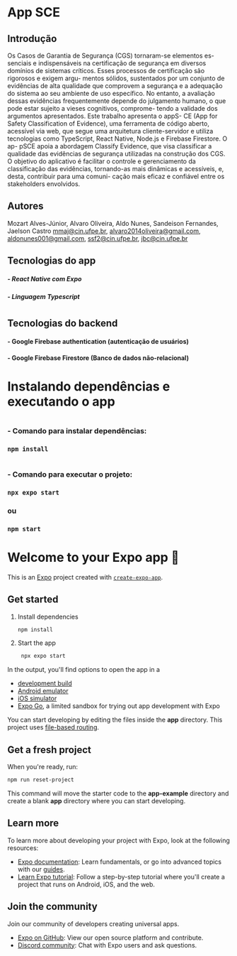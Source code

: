 # 
# App SCE

## Introdução
Os Casos de Garantia de Segurança (CGS) tornaram-se elementos es- senciais e indispensáveis na certificação de segurança em diversos domínios de sistemas críticos. Esses processos de certificação são rigorosos e exigem argu- mentos sólidos, sustentados por um conjunto de evidências de alta qualidade que comprovem a segurança e a adequação do sistema ao seu ambiente de uso específico. No entanto, a avaliação dessas evidências frequentemente depende do julgamento humano, o que pode estar sujeito a vieses cognitivos, comprome- tendo a validade dos argumentos apresentados. Este trabalho apresenta o appS- CE (App for Safety Classification of Evidence), uma ferramenta de código aberto, acessível via web, que segue uma arquitetura cliente-servidor e utiliza tecnologias como TypeScript, React Native, Node.js e Firebase Firestore. O ap- pSCE apoia a abordagem Classify Evidence, que visa classificar a qualidade das evidências de segurança utilizadas na construção dos CGS. O objetivo do aplicativo é facilitar o controle e gerenciamento da classificação das evidências, tornando-as mais dinâmicas e acessíveis, e, desta, contribuir para uma comuni- cação mais eficaz e confiável entre os stakeholders envolvidos.

## Autores 
Mozart Alves-Júnior, Alvaro Oliveira, Aldo Nunes, Sandeison Fernandes, Jaelson Castro
mmaj@cin.ufpe.br, alvaro2014oliveira@gmail.com, aldonunes001@gmail.com, ssf2@cin.ufpe.br, jbc@cin.ufpe.br

## Tecnologias do app
##### - React Native com Expo
##### - Linguagem Typescript
#
#
#
## Tecnologias do backend
#### - Google Firebase authentication (autenticação de usuários)
#### - Google Firebase Firestore (Banco de dados não-relacional)
#
#
#
#
#
# Instalando dependências e executando o app
#
### - Comando para instalar dependências:
### `npm install`
#
### - Comando para executar o projeto:
### `npx expo start`
### ou
### `npm start`










# Welcome to your Expo app 👋

This is an [Expo](https://expo.dev) project created with [`create-expo-app`](https://www.npmjs.com/package/create-expo-app).

## Get started

1. Install dependencies

   ```bash
   npm install
   ```

2. Start the app

   ```bash
    npx expo start
   ```

In the output, you'll find options to open the app in a

- [development build](https://docs.expo.dev/develop/development-builds/introduction/)
- [Android emulator](https://docs.expo.dev/workflow/android-studio-emulator/)
- [iOS simulator](https://docs.expo.dev/workflow/ios-simulator/)
- [Expo Go](https://expo.dev/go), a limited sandbox for trying out app development with Expo

You can start developing by editing the files inside the **app** directory. This project uses [file-based routing](https://docs.expo.dev/router/introduction).

## Get a fresh project

When you're ready, run:

```bash
npm run reset-project
```

This command will move the starter code to the **app-example** directory and create a blank **app** directory where you can start developing.

## Learn more

To learn more about developing your project with Expo, look at the following resources:

- [Expo documentation](https://docs.expo.dev/): Learn fundamentals, or go into advanced topics with our [guides](https://docs.expo.dev/guides).
- [Learn Expo tutorial](https://docs.expo.dev/tutorial/introduction/): Follow a step-by-step tutorial where you'll create a project that runs on Android, iOS, and the web.

## Join the community

Join our community of developers creating universal apps.

- [Expo on GitHub](https://github.com/expo/expo): View our open source platform and contribute.
- [Discord community](https://chat.expo.dev): Chat with Expo users and ask questions.


